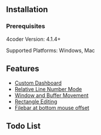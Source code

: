 ## Installation

### Prerequisites
4coder Version: 4.1.4+

Supported Platforms: Windows, Mac

## Features
* [Custom Dashboard](https://github.com/clearfeld/4coder-package-dashboard)
* [Relative Line Number Mode](https://github.com/clearfeld/4coder-clearfeld/commit/1f7648f33c4db675c5d424adcdd7fac798d9e766)
* [Window and Buffer Movement](https://github.com/clearfeld/4coder-clearfeld/blob/master/clearfeld/custom_commands/windmove.cpp)
* [Rectangle Editing](https://github.com/clearfeld/4coder-clearfeld/blob/master/clearfeld/custom_commands/rect_operations.cpp)
* [Filebar at bottom mouse offset](https://github.com/clearfeld/4coder-clearfeld/blob/master/clearfeld/custom_commands/mouse_left_click_bottom_bar_offset.cpp)

## Todo List
